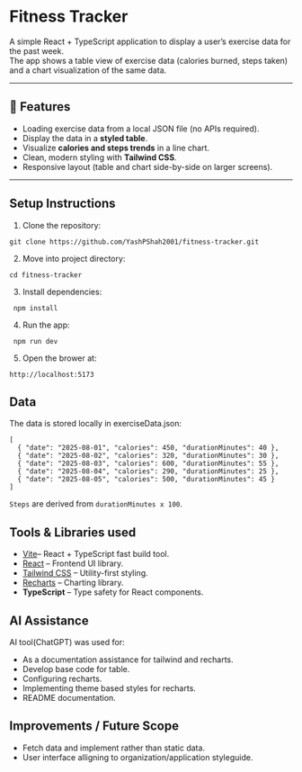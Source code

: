 # Fitness Tracker

A simple React + TypeScript application to display a user’s exercise data for the past week.  
The app shows a table view of exercise data (calories burned, steps taken) and a chart visualization of the same data.

---

## 🚀 Features

- Loading exercise data from a local JSON file (no APIs required).
- Display the data in a **styled table**.
- Visualize **calories and steps trends** in a line chart.
- Clean, modern styling with **Tailwind CSS**.
- Responsive layout (table and chart side-by-side on larger screens).

---

## Setup Instructions

1. Clone the repository:
```
git clone https://github.com/YashPShah2001/fitness-tracker.git
```
2. Move into project directory:
```
cd fitness-tracker
```
3. Install dependencies:
```
 npm install
```
4. Run the app:
```
 npm run dev
```
5. Open the brower at:
```
http://localhost:5173
```

## Data
The data is stored locally in exerciseData.json:
``` 
[
  { "date": "2025-08-01", "calories": 450, "durationMinutes": 40 },
  { "date": "2025-08-02", "calories": 320, "durationMinutes": 30 },
  { "date": "2025-08-03", "calories": 600, "durationMinutes": 55 },
  { "date": "2025-08-04", "calories": 290, "durationMinutes": 25 },
  { "date": "2025-08-05", "calories": 500, "durationMinutes": 45 }
] 
```
`Steps` are derived from `durationMinutes x 100`.

## Tools & Libraries used
- [Vite](https://vitejs.dev/)– React + TypeScript fast build tool.
- [React](https://react.dev/) – Frontend UI library.
- [Tailwind CSS](https://tailwindcss.com/) – Utility-first styling.
- [Recharts](https://recharts.org/) – Charting library.
- **TypeScript** – Type safety for React components.

## AI Assistance
AI tool(ChatGPT) was used for:
- As a documentation assistance for tailwind and recharts.
- Develop base code for table.
- Configuring recharts.
- Implementing theme based styles for recharts.
- README documentation.

## Improvements / Future Scope
- Fetch data and implement rather than static data.
- User interface alligning to organization/application styleguide.
